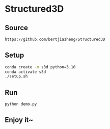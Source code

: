 # Structured3D

## Source

```bash
https://github.com/bertjiazheng/Structured3D
```

## Setup

```bash
conda create -n s3d python=3.10
conda activate s3d
./setup.sh
```

## Run

```bash
python demo.py
```

## Enjoy it~
